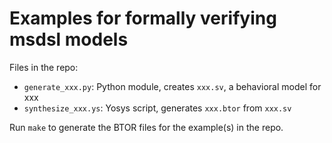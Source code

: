 # Examples for formally verifying msdsl models

Files in the repo:
- `generate_xxx.py`: Python module, creates `xxx.sv`, a behavioral model for xxx
- `synthesize_xxx.ys`: Yosys script, generates `xxx.btor` from `xxx.sv`

Run `make` to generate the BTOR files for the example(s) in the repo.
